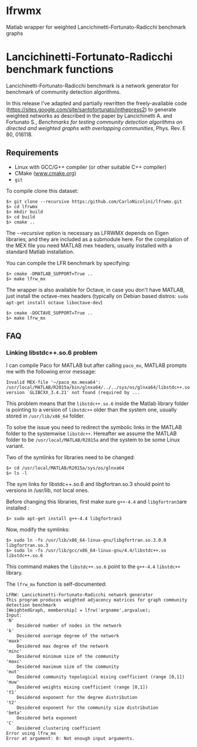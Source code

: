 # lfrwmx
Matlab wrapper for weighted Lancichinetti-Fortunato-Radicchi benchmark graphs

# Lancichinetti-Fortunato-Radicchi benchmark functions
Lancichinetti-Fortunato-Radicchi benchmark is a network generator for benchmark of community detection algorithms.

In this release I've adapted and partially rewritten the freely-available code (https://sites.google.com/site/santofortunato/inthepress2) to generate weighted networks as described in the paper by Lancichinetti A. and Fortunato S., *Benchmarks for testing community detection algorithms on directed and weighted graphs with overlapping communities*, Phys. Rev. E 80, 016118.

## Requirements
- Linux with GCC/G++ compiler (or other suitable C++ compiler)
- CMake (www.cmake.org)
- `git`

To compile clone this dataset:

    $> git clone --recursive https:/github.com/CarloNicolini/lfrwmx.git
    $> cd lfrwmx
    $> mkdir build
    $> cd build
    $> cmake ..

The *--recursive* option is necessary as LFRWMX depends on Eigen libraries, and they are included as a submodule here.
For the compilation of the MEX file you need MATLAB mex headers, usually installed with a standard Matlab installation.

You can compile the LFR benchmark by specifying:

    $> cmake -DMATLAB_SUPPORT=True ..
    $> make lfrw_mx

The wrapper is also available for Octave, in case you don't have MATLAB, just install the octave-mex headers (typically on Debian based distros: `sudo apt-get install octave liboctave-dev`)

    $> cmake -DOCTAVE_SUPPORT=True ..
    $> make lfrw_mx

## FAQ

### Linking libstdc++.so.6 problem

I can compile Paco for MATLAB but after calling `paco_mx`, MATLAB prompts me with the following error message:

```
Invalid MEX-file '~/paco_mx.mexa64': /usr/local/MATLAB/R2015a/bin/glnxa64/../../sys/os/glnxa64/libstdc++.so.6: version `GLIBCXX_3.4.21' not found (required by ...
```

This problem means that the `libstdc++.so.6` inside the Matlab library folder is pointing to a version of `libstdc++` older than the system one, usually stored in `/usr/lib/x86_64` folder.

To solve the issue you need to redirect the symbolic links in the MATLAB folder to the systemwise `libstdc++`. Hereafter we assume the MATLAB folder to be `/usr/local/MATLAB/R2015a` and the system to be some Linux variant.

Two of the symlinks for libraries need to be changed:

```
$> cd /usr/local/MATLAB/R2015a/sys/os/glnxa64
$> ls -l
```

The sym links for libstdc++.so.6 and libgfortran.so.3 should point to versions in /usr/lib, not local ones.


Before changing this libraries, first make sure `g++-4.4` and `libgfortran3`are installed :

```
$> sudo apt-get install g++-4.4 libgfortran3
```

Now, modify the symlinks:

```
$> sudo ln -fs /usr/lib/x86_64-linux-gnu/libgfortran.so.3.0.0 libgfortran.so.3
$> sudo ln -fs /usr/lib/gcc/x86_64-linux-gnu/4.4/libstdc++.so libstdc++.so.6
```

This command makes the `libstdc++.so.6` point to the `g++-4.4` `libstdc++` library.


The `lfrw_mx` function is self-documented:

    LFRW: Lancichinetti-Fortunato-Radicchi network generator
    This program produces weighted adjacency matrices for graph community detection benchmark
    [WeightedGraph, membership] = lfrw('argname',argvalue);
    Input:
    'N'
        Desidered number of nodes in the network
    'k'
        Desidered average degree of the network
    'maxk'
        Desidered max degree of the network
    'minc'
        Desidered minimum size of the community
    'maxc'
        Desidered maximum size of the community
    'mut'
        Desidered community topological mixing coefficient (range [0,1])
    'muw'
        Desidered weights mixing coefficient (range [0,1])
    't1'
        Desidered exponent for the degree distribution
    't2'
        Desidered exponent for the community size distribution
    'beta'
        Desidered beta exponent
    'C'
        Desidered clustering coefficient
    Error using lfrw_mx
    Error at argument: 0: Not enough input arguments. 
